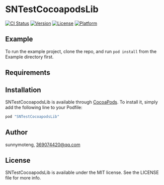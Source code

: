 # SNTestCocoapodsLib

[![CI Status](http://img.shields.io/travis/sunnymoteng/SNTestCocoapodsLib.svg?style=flat)](https://travis-ci.org/sunnymoteng/SNTestCocoapodsLib)
[![Version](https://img.shields.io/cocoapods/v/SNTestCocoapodsLib.svg?style=flat)](http://cocoapods.org/pods/SNTestCocoapodsLib)
[![License](https://img.shields.io/cocoapods/l/SNTestCocoapodsLib.svg?style=flat)](http://cocoapods.org/pods/SNTestCocoapodsLib)
[![Platform](https://img.shields.io/cocoapods/p/SNTestCocoapodsLib.svg?style=flat)](http://cocoapods.org/pods/SNTestCocoapodsLib)

## Example

To run the example project, clone the repo, and run `pod install` from the Example directory first.

## Requirements

## Installation

SNTestCocoapodsLib is available through [CocoaPods](http://cocoapods.org). To install
it, simply add the following line to your Podfile:

```ruby
pod "SNTestCocoapodsLib"
```

## Author

sunnymoteng, 369074420@qq.com

## License

SNTestCocoapodsLib is available under the MIT license. See the LICENSE file for more info.
